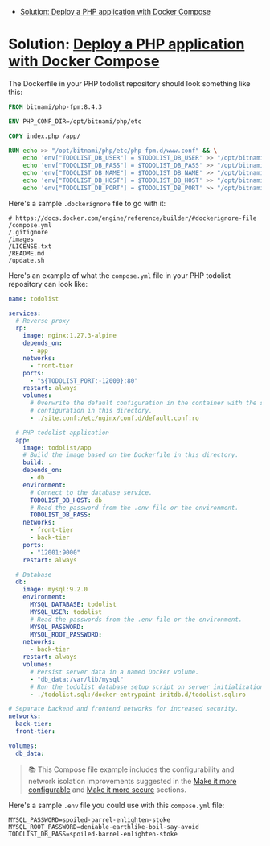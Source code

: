 <!-- START doctoc generated TOC please keep comment here to allow auto update -->
<!-- DON'T EDIT THIS SECTION, INSTEAD RE-RUN doctoc TO UPDATE -->

- [Solution: Deploy a PHP application with Docker Compose](#solution-deploy-a-php-application-with-docker-compose)

<!-- END doctoc generated TOC please keep comment here to allow auto update -->

# Solution: [Deploy a PHP application with Docker Compose](./docker-compose-todolist.md)

The Dockerfile in your PHP todolist repository should look something like
this:

```Dockerfile
FROM bitnami/php-fpm:8.4.3

ENV PHP_CONF_DIR=/opt/bitnami/php/etc

COPY index.php /app/

RUN echo >> "/opt/bitnami/php/etc/php-fpm.d/www.conf" && \
    echo 'env["TODOLIST_DB_USER"] = $TODOLIST_DB_USER' >> "/opt/bitnami/php/etc/php-fpm.d/www.conf" && \
    echo 'env["TODOLIST_DB_PASS"] = $TODOLIST_DB_PASS' >> "/opt/bitnami/php/etc/php-fpm.d/www.conf" && \
    echo 'env["TODOLIST_DB_NAME"] = $TODOLIST_DB_NAME' >> "/opt/bitnami/php/etc/php-fpm.d/www.conf" && \
    echo 'env["TODOLIST_DB_HOST"] = $TODOLIST_DB_HOST' >> "/opt/bitnami/php/etc/php-fpm.d/www.conf" && \
    echo 'env["TODOLIST_DB_PORT"] = $TODOLIST_DB_PORT' >> "/opt/bitnami/php/etc/php-fpm.d/www.conf"
```

Here's a sample `.dockerignore` file to go with it:

```
# https://docs.docker.com/engine/reference/builder/#dockerignore-file
/compose.yml
/.gitignore
/images
/LICENSE.txt
/README.md
/update.sh
```

Here's an example of what the `compose.yml` file in your PHP todolist repository
can look like:

```yml
name: todolist

services:
  # Reverse proxy
  rp:
    image: nginx:1.27.3-alpine
    depends_on:
      - app
    networks:
      - front-tier
    ports:
      - "${TODOLIST_PORT:-12000}:80"
    restart: always
    volumes:
      # Overwrite the default configuration in the container with the site
      # configuration in this directory.
      - ./site.conf:/etc/nginx/conf.d/default.conf:ro

  # PHP todolist application
  app:
    image: todolist/app
    # Build the image based on the Dockerfile in this directory.
    build: .
    depends_on:
      - db
    environment:
      # Connect to the database service.
      TODOLIST_DB_HOST: db
      # Read the password from the .env file or the environment.
      TODOLIST_DB_PASS:
    networks:
      - front-tier
      - back-tier
    ports:
      - "12001:9000"
    restart: always

  # Database
  db:
    image: mysql:9.2.0
    environment:
      MYSQL_DATABASE: todolist
      MYSQL_USER: todolist
      # Read the passwords from the .env file or the environment.
      MYSQL_PASSWORD:
      MYSQL_ROOT_PASSWORD:
    networks:
      - back-tier
    restart: always
    volumes:
      # Persist server data in a named Docker volume.
      - "db_data:/var/lib/mysql"
      # Run the todolist database setup script on server initialization.
      - ./todolist.sql:/docker-entrypoint-initdb.d/todolist.sql:ro

# Separate backend and frontend networks for increased security.
networks:
  back-tier:
  front-tier:

volumes:
  db_data:
```

> :books: This Compose file example includes the configurability and network
> isolation improvements suggested in the [Make it more
> configurable](./docker-compose-todolist.md#books-make-it-more-configurable)
> and [Make it more
> secure](./docker-compose-todolist.md#books-make-it-more-secure) sections.

Here's a sample `.env` file you could use with this `compose.yml` file:

```
MYSQL_PASSWORD=spoiled-barrel-enlighten-stoke
MYSQL_ROOT_PASSWORD=deniable-earthlike-boil-say-avoid
TODOLIST_DB_PASS=spoiled-barrel-enlighten-stoke
```
